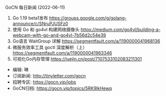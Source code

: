 GoCN 每日新闻 (2022-06-11)

1. Go 1.19 beta1发布 https://groups.google.com/g/golang-announce/c/SNruPJUSFz0
2. 使用 Go 和 go4vl 构建网络摄像头 https://medium.com/go4vl/building-a-webcam-with-go-and-go4vl-7b56d2c54e39
3. Go语言 WaitGroup 详解 https://segmentfault.com/a/1190000041968136
4. 微服务效率工具 goctl 深度解析（上） https://segmentfault.com/a/1190000041963346
5. 可视化Go内存管理 https://juejin.cn/post/7107533102083211301

- 编辑: 琳 
- 订阅新闻: http://tinyletter.com/gocn
- 招聘专区: https://gocn.vip/jobs
- GoCN归档: https://gocn.vip/topics/5RK9lkHewq
